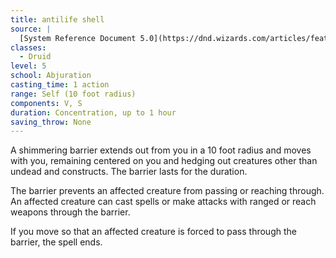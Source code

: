 ```yaml
---
title: antilife shell
source: |
  [System Reference Document 5.0](https://dnd.wizards.com/articles/features/systems-reference-document-srd)
classes:
  - Druid
level: 5
school: Abjuration
casting_time: 1 action
range: Self (10 foot radius)
components: V, S
duration: Concentration, up to 1 hour
saving_throw: None
---
```


A shimmering barrier extends out from you in a 10  foot radius and moves with you, remaining centered on you and hedging out creatures other than undead and constructs. The barrier lasts for the duration.

The barrier prevents an affected creature from passing or reaching through. An affected creature can cast spells or make attacks with ranged or reach weapons through the barrier.

If you move so that an affected creature is forced to pass through the barrier, the spell ends.

